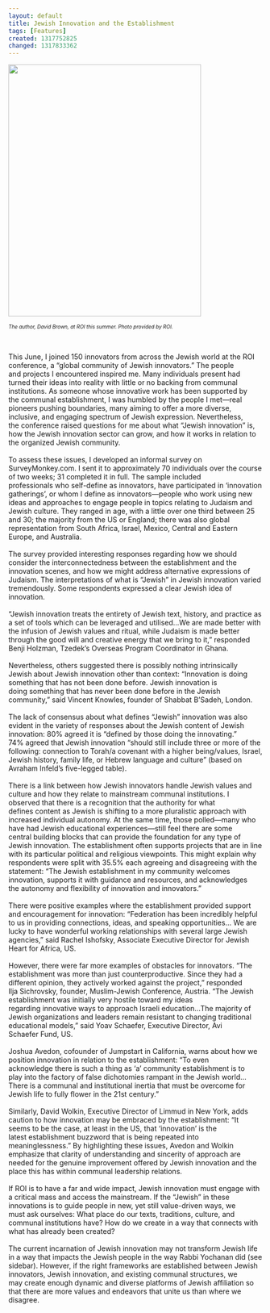 ```yaml
---
layout: default
title: Jewish Innovation and the Establishment
tags: [Features]
created: 1317752825
changed: 1317833362
---
```

<p>
	<img alt="" src="/files/Brown - David Brown participates at ROI final.jpg" style="width: 382px; height: 500px; " /></p>
<p>
	<span style="font-size:10px;"><em>The author, David Brown, at ROI this summer. Photo provided by ROI.</em></span></p>
<p>
	&nbsp;</p>
<div>
	This June, I joined 150 innovators&nbsp;from across the Jewish world at the&nbsp;ROI conference, a &ldquo;global community&nbsp;of Jewish innovators.&rdquo; The people and&nbsp;projects I encountered inspired me. Many&nbsp;individuals present had turned their ideas&nbsp;into reality with little or no backing from&nbsp;communal institutions. As someone whose&nbsp;innovative work has been supported by the&nbsp;communal establishment, I was humbled&nbsp;by the people I met&mdash;real pioneers pushing&nbsp;boundaries, many aiming to offer a more&nbsp;diverse, inclusive, and engaging spectrum&nbsp;of Jewish expression. Nevertheless, the&nbsp;conference raised questions for me about&nbsp;what &ldquo;Jewish innovation&rdquo; is, how the Jewish&nbsp;innovation sector can grow, and how it&nbsp;works in relation to the organized Jewish&nbsp;community.</div>
<div>
	&nbsp;</div>
<div>
	To assess these issues, I developed an&nbsp;informal survey on SurveyMonkey.com.&nbsp;I sent it to approximately 70 individuals&nbsp;over the course of two weeks; 31 completed&nbsp;it in full. The sample included professionals&nbsp;who self-define as innovators, have&nbsp;participated in &lsquo;innovation gatherings&rsquo;, or&nbsp;whom I define as innovators&mdash;people who&nbsp;work using new ideas and approaches to&nbsp;engage people in topics relating to Judaism&nbsp;and Jewish culture. They ranged in age,&nbsp;with a little over one third between 25 and&nbsp;30; the majority from the US or England;&nbsp;there was also global representation from&nbsp;South Africa, Israel, Mexico, Central and&nbsp;Eastern Europe, and Australia.</div>
<div>
	&nbsp;</div>
<div>
	The survey provided interesting responses&nbsp;regarding how we should consider&nbsp;the interconnectedness between the&nbsp;establishment and the innovation scenes,&nbsp;and how we might address alternative expressions&nbsp;of Judaism. The interpretations&nbsp;of what is &ldquo;Jewish&rdquo; in Jewish innovation&nbsp;varied tremendously. Some respondents&nbsp;expressed a clear Jewish idea of innovation.</div>
<div>
	&nbsp;</div>
<div>
	&ldquo;Jewish innovation treats the entirety&nbsp;of Jewish text, history, and practice as a&nbsp;set of tools which can be leveraged and&nbsp;utilised&hellip;We are made better with the&nbsp;infusion of Jewish values and ritual, while&nbsp;Judaism is made better through the good&nbsp;will and creative energy that we bring to&nbsp;it,&rdquo; responded Benji Holzman, Tzedek&rsquo;s&nbsp;Overseas Program Coordinator in Ghana.</div>
<div>
	&nbsp;</div>
<div>
	<div>
		Nevertheless, others suggested there is&nbsp;possibly nothing intrinsically Jewish about&nbsp;Jewish innovation other than context: &ldquo;Innovation&nbsp;is doing something that has not&nbsp;been done before. Jewish innovation is doing&nbsp;something that has never been done before&nbsp;in the Jewish community,&rdquo; said Vincent&nbsp;Knowles, founder of Shabbat B&rsquo;Sadeh, London.</div>
	<div>
		&nbsp;</div>
	<div>
		The lack of consensus about what defines&nbsp;&ldquo;Jewish&rdquo; innovation was also evident in the&nbsp;variety of responses about the Jewish content&nbsp;of Jewish innovation: 80% agreed it is &ldquo;defined&nbsp;by those doing the innovating.&rdquo; 74%&nbsp;agreed that Jewish innovation &ldquo;should still&nbsp;include three or more of the following: connection&nbsp;to Torah/a covenant with a higher&nbsp;being/values, Israel, Jewish history, family&nbsp;life, or Hebrew language and culture&rdquo; (based&nbsp;on Avraham Infeld&rsquo;s five-legged table).</div>
	<div>
		&nbsp;</div>
	<div>
		There is a link between how Jewish innovators&nbsp;handle Jewish values and culture and&nbsp;how they relate to mainstream communal&nbsp;institutions. I observed that there is a recognition&nbsp;that the authority for what defines&nbsp;content as Jewish is shifting to a more pluralistic&nbsp;approach with increased individual&nbsp;autonomy. At the same time, those polled&mdash;many who have had Jewish educational&nbsp;experiences&mdash;still feel there are some central&nbsp;building blocks that can provide the foundation&nbsp;for any type of Jewish innovation. The&nbsp;establishment often supports projects that&nbsp;are in line with its particular political and&nbsp;religious viewpoints. This might explain&nbsp;why respondents were split with 35.5% each&nbsp;agreeing and disagreeing with the statement:&nbsp;&ldquo;The Jewish establishment in my community&nbsp;welcomes innovation, supports it with guidance&nbsp;and resources, and acknowledges the&nbsp;autonomy and flexibility of innovation and&nbsp;innovators.&rdquo;</div>
	<div>
		&nbsp;</div>
	<div>
		There were positive examples where the&nbsp;establishment provided support and encouragement&nbsp;for innovation: &ldquo;Federation has been&nbsp;incredibly helpful to us in providing connections,&nbsp;ideas, and speaking opportunities&hellip;&nbsp;We are lucky to have wonderful working&nbsp;relationships with several large Jewish agencies,&rdquo;&nbsp;said Rachel Ishofsky, Associate Executive&nbsp;Director for Jewish Heart for Africa, US.</div>
	<div>
		&nbsp;</div>
	<div>
		However, there were far more examples of&nbsp;obstacles for innovators. &ldquo;The establishment&nbsp;was more than just counterproductive. Since&nbsp;they had a different opinion, they actively&nbsp;worked against the project,&rdquo; responded Ilja&nbsp;Sichrovsky, founder, Muslim-Jewish Conference,&nbsp;Austria. &ldquo;The Jewish establishment was&nbsp;initially very hostile toward my ideas regarding&nbsp;innovative ways to approach Israeli education&hellip;The majority&nbsp;of Jewish organizations&nbsp;and leaders remain&nbsp;resistant to changing&nbsp;traditional educational&nbsp;models,&rdquo; said Yoav&nbsp;Schaefer, Executive&nbsp;Director, Avi Schaefer&nbsp;Fund, US.&nbsp;</div>
	<div>
		&nbsp;</div>
	<div>
		Joshua Avedon, cofounder&nbsp;of Jumpstart&nbsp;in California, warns&nbsp;about how we position&nbsp;innovation in relation&nbsp;to the establishment:&nbsp;&ldquo;To even acknowledge&nbsp;there is such a thing&nbsp;as &lsquo;a&rsquo; community establishment&nbsp;is to play&nbsp;into the factory of false&nbsp;dichotomies rampant&nbsp;in the Jewish world&hellip;There is a communal&nbsp;and institutional inertia&nbsp;that must be overcome&nbsp;for Jewish life to&nbsp;fully flower in the 21st century.&rdquo;</div>
	<div>
		&nbsp;</div>
	<div>
		Similarly, David Wolkin, Executive Director&nbsp;of Limmud in New York, adds caution&nbsp;to how innovation may be embraced by the&nbsp;establishment: &ldquo;It seems to be the case, at&nbsp;least in the US, that &lsquo;innovation&rsquo; is the latest&nbsp;establishment buzzword that is being repeated&nbsp;into meaninglessness.&rdquo; By highlighting&nbsp;these issues, Avedon and Wolkin emphasize&nbsp;that clarity of understanding and sincerity&nbsp;of approach are needed for the genuine improvement&nbsp;offered by Jewish innovation and&nbsp;the place this has within communal leadership&nbsp;relations.</div>
	<div>
		&nbsp;</div>
	<div>
		If ROI is to have a far and wide impact,&nbsp;Jewish innovation must engage with a critical&nbsp;mass and access the mainstream. If the &ldquo;Jewish&rdquo;&nbsp;in these innovations is to guide people&nbsp;in new, yet still value-driven ways, we must&nbsp;ask ourselves: What place do our texts, traditions,&nbsp;culture, and communal institutions&nbsp;have? How do we create in a way that connects&nbsp;with what has already been created?</div>
	<div>
		&nbsp;</div>
	<div>
		The current incarnation of Jewish innovation&nbsp;may not transform Jewish life in a way&nbsp;that impacts the Jewish people in the way&nbsp;Rabbi Yochanan did (see sidebar). However,&nbsp;if the right frameworks are established between&nbsp;Jewish innovators, Jewish innovation,&nbsp;and existing communal structures, we may&nbsp;create enough dynamic and diverse platforms&nbsp;of Jewish affiliation so that there are more values&nbsp;and endeavors that unite us than where&nbsp;we disagree.</div>
</div>
